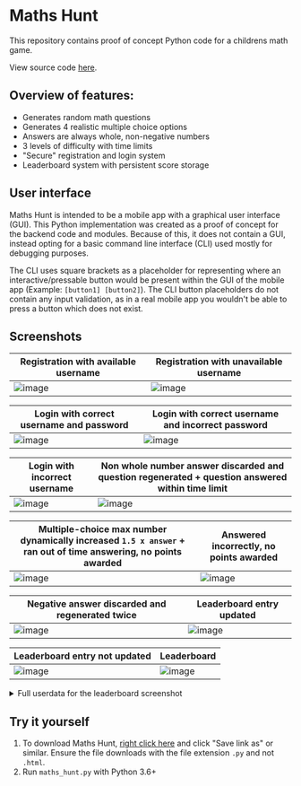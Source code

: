 # Maths Hunt
This repository contains proof of concept Python code for a childrens math game.

View source code [here](maths_hunt.py).

## Overview of features:
- Generates random math questions
- Generates 4 realistic multiple choice options
- Answers are always whole, non-negative numbers
- 3 levels of difficulty with time limits
- "Secure" registration and login system
- Leaderboard system with persistent score storage

## User interface
Maths Hunt is intended to be a mobile app with a graphical user interface (GUI). This Python implementation was created as a proof of concept for the backend code and modules. Because of this, it does not contain a GUI, instead opting for a basic command line interface (CLI) used mostly for debugging purposes.

The CLI uses square brackets as a placeholder for representing where an interactive/pressable button would be present within the GUI of the mobile app (Example: `[button1] [button2]`). The CLI button placeholders do not contain any input validation, as in a real mobile app you wouldn't be able to press a button which does not exist.

## Screenshots
|Registration with available username|Registration with unavailable username|
|-|-|
|![image](https://user-images.githubusercontent.com/24913281/157337884-4b83e20d-581b-4c4d-a07a-5f2c2ac384e6.png)|![image](https://user-images.githubusercontent.com/24913281/157336813-9121f7fe-6dd6-4170-b10d-ce7c6c5b7c94.png)|

|Login with correct username and password|Login with correct username and incorrect password|
|-|-|
|![image](https://user-images.githubusercontent.com/24913281/157336561-33a7bde6-7ef0-4db1-bbdd-cacf45f472f8.png)|![image](https://user-images.githubusercontent.com/24913281/157337254-2209bb78-fab1-44cd-bd83-8443b37e36a7.png)|

|Login with incorrect username|Non whole number answer discarded and question regenerated + question answered within time limit|
|-|-|
|![image](https://user-images.githubusercontent.com/24913281/157337597-df432538-0823-46f7-be18-cb77fd8d9a7a.png)|![image](https://user-images.githubusercontent.com/24913281/157338762-d55a037a-ff3b-4bb1-abd8-b561cc061d10.png)|

|Multiple-choice max number dynamically increased `1.5 x answer` + ran out of time answering, no points awarded|Answered incorrectly, no points awarded|
|-|-|
|![image](https://user-images.githubusercontent.com/24913281/157339096-fea91a1e-0b37-4bc8-84dc-81dab31b6528.png)|![image](https://user-images.githubusercontent.com/24913281/157339241-8f341bb6-f88e-472e-8ef4-a78f6ef39690.png)|

|Negative answer discarded and regenerated twice|Leaderboard entry updated|
|-|-|
|![image](https://user-images.githubusercontent.com/24913281/157339673-be307e48-c551-46d0-89f3-4d25e96ac9c6.png)|![image](https://user-images.githubusercontent.com/24913281/157339967-fa568153-a422-4db7-992e-ea88f2e37536.png)|

|Leaderboard entry not updated|Leaderboard|
|-|-|
|![image](https://user-images.githubusercontent.com/24913281/157340263-9ac7faa1-ab6c-4913-8b5e-80fae8cbe9bb.png)|![image](https://user-images.githubusercontent.com/24913281/157340719-6f6fc986-3bdc-4788-bfa1-1cf1ffe368e6.png)|

<details>
  <summary>Full userdata for the leaderboard screenshot</summary>

```json
{
  "smcclennon": {
    "highscore": 12,
    "salt": "5gffCVeALTKJlfQXn6IJcJZv9A89N95ibBAFlLJYkVs=",
    "key": "Fpg81UuqzXjPL4mWdeer4szZm6Ub173TTb3RLso6JIY="
  },
  "bob": {
    "highscore": 2,
    "salt": "LiN/cqU60tqELC0ZG6nUlmkwWJLGlfxvkOaITkMR7v4=",
    "key": "h+11V71kbv+RA4tU1+ppUpCa6K+CDqQ5rPtZUXesJfs="
  },
  "simon": {
    "highscore": 9,
    "salt": "9QVAFKU3YGUi+2wAYwZn3kJwhIq3Cnnkdbj19tgtoYE=",
    "key": "DnG803Zqafn7ntoz9C04PUIbYRUOogahJpSceKrO5KI="
  },
  "john": {
    "highscore": 4,
    "salt": "bqzlE6nIsjYdm9PtPDr5tXeLuoawZcD630ufjD2zAqc=",
    "key": "IXjs3+WXdQkaZh8UlGWoUD/Ot5greMexkMaHeyzFzzk="
  },
  "tiger": {
    "highscore": 7,
    "salt": "qSKljzlj4beU8EujkFGGbIQtBEVz8TL5ac3KP28e1vk=",
    "key": "XQQzolcOSKqhe+lRYfZLkkhyFgXGnfDmvXRhCfebzSY="
  },
  "snake": {
    "highscore": 10,
    "salt": "Q/KRui3T/GOsVJYpcvQW3VNlUnNeQkk3Q//QO7XA73A=",
    "key": "7BHGNI89Fw4oxPUDGMUcAVlrmaFySRIdHi6cV+aLARc="
  }
}
```
</details>

## Try it yourself
1. To download Maths Hunt, [right click here](https://raw.githubusercontent.com/smcclennon/mathshunt/master/maths_hunt.py) and click "Save link as" or similar. Ensure the file downloads with the file extension `.py` and not `.html`.
2. Run `maths_hunt.py` with Python 3.6+
